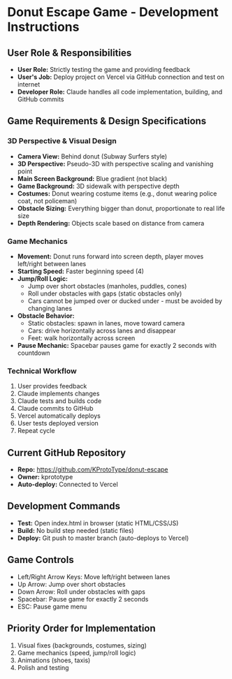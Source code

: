 # Donut Escape Game - Development Instructions

## User Role & Responsibilities
- **User Role:** Strictly testing the game and providing feedback
- **User's Job:** Deploy project on Vercel via GitHub connection and test on internet
- **Developer Role:** Claude handles all code implementation, building, and GitHub commits

## Game Requirements & Design Specifications

### 3D Perspective & Visual Design
- **Camera View:** Behind donut (Subway Surfers style)
- **3D Perspective:** Pseudo-3D with perspective scaling and vanishing point
- **Main Screen Background:** Blue gradient (not black)
- **Game Background:** 3D sidewalk with perspective depth
- **Costumes:** Donut wearing costume items (e.g., donut wearing police coat, not policeman)
- **Obstacle Sizing:** Everything bigger than donut, proportionate to real life size
- **Depth Rendering:** Objects scale based on distance from camera

### Game Mechanics
- **Movement:** Donut runs forward into screen depth, player moves left/right between lanes
- **Starting Speed:** Faster beginning speed (4)
- **Jump/Roll Logic:** 
  - Jump over short obstacles (manholes, puddles, cones)
  - Roll under obstacles with gaps (static obstacles only)
  - Cars cannot be jumped over or ducked under - must be avoided by changing lanes
- **Obstacle Behavior:**
  - Static obstacles: spawn in lanes, move toward camera
  - Cars: drive horizontally across lanes and disappear
  - Feet: walk horizontally across screen
- **Pause Mechanic:** Spacebar pauses game for exactly 2 seconds with countdown

### Technical Workflow
1. User provides feedback
2. Claude implements changes
3. Claude tests and builds code
4. Claude commits to GitHub
5. Vercel automatically deploys
6. User tests deployed version
7. Repeat cycle

## Current GitHub Repository
- **Repo:** https://github.com/KProtoType/donut-escape
- **Owner:** kprototype
- **Auto-deploy:** Connected to Vercel

## Development Commands
- **Test:** Open index.html in browser (static HTML/CSS/JS)
- **Build:** No build step needed (static files)
- **Deploy:** Git push to master branch (auto-deploys to Vercel)

## Game Controls
- Left/Right Arrow Keys: Move left/right between lanes
- Up Arrow: Jump over short obstacles
- Down Arrow: Roll under obstacles with gaps
- Spacebar: Pause game for exactly 2 seconds
- ESC: Pause game menu

## Priority Order for Implementation
1. Visual fixes (backgrounds, costumes, sizing)
2. Game mechanics (speed, jump/roll logic)
3. Animations (shoes, taxis)
4. Polish and testing